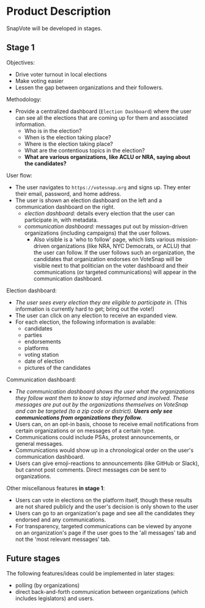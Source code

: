 # Product Description

SnapVote will be developed in stages.

## Stage 1
Objectives:
* Drive voter turnout in local elections
* Make voting easier
* Lessen the gap between organizations and their followers.

Methodology:
* Provide a centralized dashboard (`Election Dashboard`) where the user can see all the elections that are coming up for them and associated information.
  - Who is in the election?
  - When is the election taking place?
  - Where is the election taking place?
  - What are the contentious topics in the election?
  - **What are various organizations, like ACLU or NRA, saying about the candidates?**

User flow:
* The user navigates to `https://votesnap.org` and signs up. They enter their email, password, and home address.
* The user is shown an election dashboard on the left and a communication dashboard on the right.
  - _election dashboard:_ details every election that the user can participate in, with metadata.
  - _communication dashboard:_ messages put out by mission-driven organizations (including campaigns) that the user follows.
    * Also visible is a 'who to follow' page, which lists various mission-driven organizations (like NRA, NYC Democrats, or ACLU) that the user can follow. If the user follows such an organization, the candidates that organization endorses on VoteSnap will be visible next to that politician on the voter dashboard and their communications (or targeted communications) will appear in the communication dashboard.

Election dashboard:
* _The user sees every election they are eligible to participate in._ (This information is currently hard to get; bring out the vote!)
* The user can click on any election to receive an expanded view.
* For each election, the following information is available:
  - candidates
  - parties
  - endorsements
  - platforms
  - voting station
  - date of election
  - pictures of the candidates

Communication dashboard:
* _The communication dashboard shows the user what the organizations they follow want them to know to stay informed and involved. These messages are put out by the organizations themselves on VoteSnap and can be targeted (to a zip code or district). **Users only see communications from organizations they follow.**_
* Users can, on an opt-in basis, choose to receive email notifications from certain organizations or on messages of a certain type.
* Communications could include PSAs, protest announcements, or general messages.
* Communications would show up in a chronological order on the user's communication dashboard.
* Users can give emoji-reactions to announcements (like GitHub or Slack), but cannot post comments. Direct messages _can_ be sent to organizations.

 Other miscellanous features **in stage 1**:
 * Users can vote in elections on the platform itself, though these results are not shared publicly and the user's decision is only shown to the user
 * Users can go to an organization's page and see all the candidates they endorsed and any communications.
 * For transparency, targeted communications can be viewed by anyone on an organization's page if the user goes to the 'all messages' tab and not the 'most relevant messages' tab.
 
 ## Future stages
 The following features/ideas could be implemented in later stages:
 * polling (by organizations)
 * direct back-and-forth communication between organizations (which includes legislators) and users.
